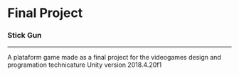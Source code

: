 # Final Project
### Stick Gun

---

A plataform game made as a final project for the videogames design and programation technicature
Unity version 2018.4.20f1
